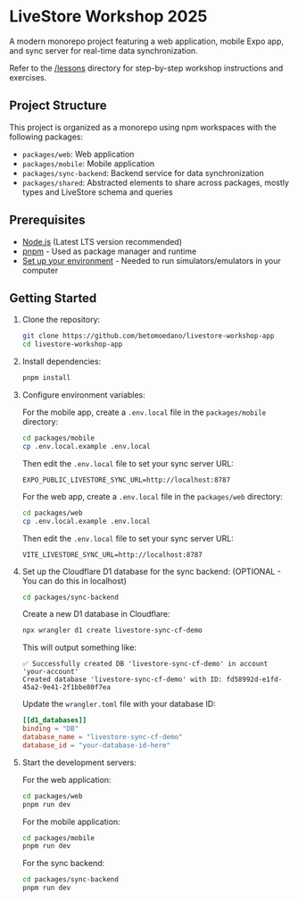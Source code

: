 # LiveStore Workshop 2025

A modern monorepo project featuring a web application, mobile Expo app, and sync server for real-time data synchronization.

Refer to the [/lessons](/lessons/) directory for step-by-step workshop instructions and exercises.

## Project Structure

This project is organized as a monorepo using npm workspaces with the following packages:

- `packages/web`: Web application
- `packages/mobile`: Mobile application
- `packages/sync-backend`: Backend service for data synchronization
- `packages/shared`: Abstracted elements to share across packages, mostly types and LiveStore schema and queries

## Prerequisites

- [Node.js](https://nodejs.org/) (Latest LTS version recommended)
- [pnpm](https://pnpm.io/) - Used as package manager and runtime
- [Set up your environment](https://docs.expo.dev/get-started/set-up-your-environment/?mode=expo-go&platform=ios&device=simulated) - Needed to run simulators/emulators in your computer

## Getting Started

1. Clone the repository:

   ```bash
   git clone https://github.com/betomoedano/livestore-workshop-app
   cd livestore-workshop-app
   ```

2. Install dependencies:

   ```bash
   pnpm install
   ```

3. Configure environment variables:

   For the mobile app, create a `.env.local` file in the `packages/mobile` directory:

   ```bash
   cd packages/mobile
   cp .env.local.example .env.local
   ```

   Then edit the `.env.local` file to set your sync server URL:

   ```
   EXPO_PUBLIC_LIVESTORE_SYNC_URL=http://localhost:8787
   ```

   For the web app, create a `.env.local` file in the `packages/web` directory:

   ```bash
   cd packages/web
   cp .env.local.example .env.local
   ```

   Then edit the `.env.local` file to set your sync server URL:

   ```
   VITE_LIVESTORE_SYNC_URL=http://localhost:8787
   ```

4. Set up the Cloudflare D1 database for the sync backend: (OPTIONAL - You can do this in localhost)

   ```bash
   cd packages/sync-backend
   ```

   Create a new D1 database in Cloudflare:

   ```bash
   npx wrangler d1 create livestore-sync-cf-demo
   ```

   This will output something like:

   ```
   ✅ Successfully created DB 'livestore-sync-cf-demo' in account 'your-account'
   Created database 'livestore-sync-cf-demo' with ID: fd58992d-e1fd-45a2-9e41-2f1bbe80f7ea
   ```

   Update the `wrangler.toml` file with your database ID:

   ```toml
   [[d1_databases]]
   binding = "DB"
   database_name = "livestore-sync-cf-demo"
   database_id = "your-database-id-here"
   ```

5. Start the development servers:

   For the web application:

   ```bash
   cd packages/web
   pnpm run dev
   ```

   For the mobile application:

   ```bash
   cd packages/mobile
   pnpm run dev
   ```

   For the sync backend:

   ```bash
   cd packages/sync-backend
   pnpm run dev
   ```
